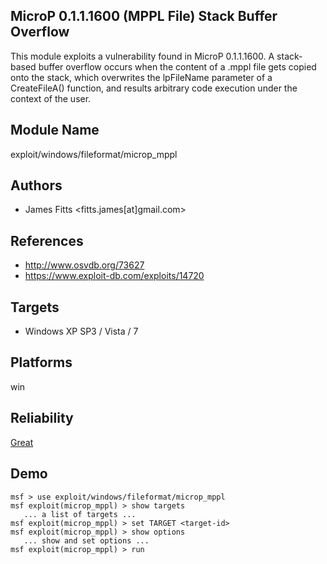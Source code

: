 ## MicroP 0.1.1.1600 (MPPL File) Stack Buffer Overflow

This module exploits a vulnerability found in MicroP 
0.1.1.1600. A stack-based buffer overflow occurs when the 
content of a .mppl file gets copied onto the stack, which 
overwrites the lpFileName parameter of a CreateFileA() 
function, and results arbitrary code execution under the 
context of the user.


## Module Name
exploit/windows/fileformat/microp_mppl

## Authors
* James Fitts <fitts.james[at]gmail.com>


## References
* http://www.osvdb.org/73627
* https://www.exploit-db.com/exploits/14720



## Targets
* Windows XP SP3 / Vista / 7


## Platforms
win

## Reliability
[Great](https://github.com/rapid7/metasploit-framework/wiki/Exploit-Ranking)

## Demo

```
msf > use exploit/windows/fileformat/microp_mppl
msf exploit(microp_mppl) > show targets
   ... a list of targets ...
msf exploit(microp_mppl) > set TARGET <target-id>
msf exploit(microp_mppl) > show options
   ... show and set options ...
msf exploit(microp_mppl) > run
```
    
    